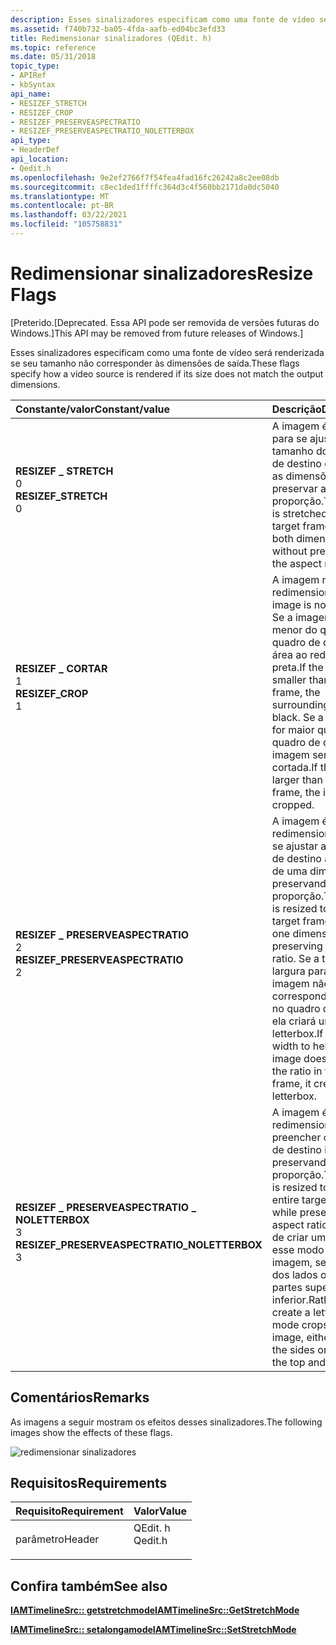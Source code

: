```yaml
---
description: Esses sinalizadores especificam como uma fonte de vídeo será renderizada se seu tamanho não corresponder às dimensões de saída.
ms.assetid: f740b732-ba05-4fda-aafb-ed04bc3efd33
title: Redimensionar sinalizadores (QEdit. h)
ms.topic: reference
ms.date: 05/31/2018
topic_type:
- APIRef
- kbSyntax
api_name:
- RESIZEF_STRETCH
- RESIZEF_CROP
- RESIZEF_PRESERVEASPECTRATIO
- RESIZEF_PRESERVEASPECTRATIO_NOLETTERBOX
api_type:
- HeaderDef
api_location:
- Qedit.h
ms.openlocfilehash: 9e2ef2766f7f54fea4fad16fc26242a8c2ee08db
ms.sourcegitcommit: c8ec1ded1ffffc364d3c4f560bb2171da0dc5040
ms.translationtype: MT
ms.contentlocale: pt-BR
ms.lasthandoff: 03/22/2021
ms.locfileid: "105758831"
---
```

# <a name="resize-flags"></a><span data-ttu-id="f693f-103">Redimensionar sinalizadores</span><span class="sxs-lookup"><span data-stu-id="f693f-103">Resize Flags</span></span>

<span data-ttu-id="f693f-104">\[Preterido.</span><span class="sxs-lookup"><span data-stu-id="f693f-104">\[Deprecated.</span></span> <span data-ttu-id="f693f-105">Essa API pode ser removida de versões futuras do Windows.\]</span><span class="sxs-lookup"><span data-stu-id="f693f-105">This API may be removed from future releases of Windows.\]</span></span>

<span data-ttu-id="f693f-106">Esses sinalizadores especificam como uma fonte de vídeo será renderizada se seu tamanho não corresponder às dimensões de saída.</span><span class="sxs-lookup"><span data-stu-id="f693f-106">These flags specify how a video source is rendered if its size does not match the output dimensions.</span></span>



| <span data-ttu-id="f693f-107">Constante/valor</span><span class="sxs-lookup"><span data-stu-id="f693f-107">Constant/value</span></span>                                                                                                                                                                                                                                                                                      | <span data-ttu-id="f693f-108">Descrição</span><span class="sxs-lookup"><span data-stu-id="f693f-108">Description</span></span>                                                                                                                                                                                                                        |
|:----------------------------------------------------------------------------------------------------------------------------------------------------------------------------------------------------------------------------------------------------------------------------------------------------|:-----------------------------------------------------------------------------------------------------------------------------------------------------------------------------------------------------------------------------------|
| <span id="RESIZEF_STRETCH"></span><span id="resizef_stretch"></span><dl> <span data-ttu-id="f693f-109"><dt>**RESIZEF \_ STRETCH**</dt> <dt>0</dt></span><span class="sxs-lookup"><span data-stu-id="f693f-109"><dt>**RESIZEF\_STRETCH**</dt> <dt>0</dt></span></span> </dl>                                                                          | <span data-ttu-id="f693f-110">A imagem é ampliada para se ajustar ao tamanho do quadro de destino em ambas as dimensões, sem preservar a taxa de proporção.</span><span class="sxs-lookup"><span data-stu-id="f693f-110">The image is stretched to fit the target frame size in both dimensions, without preserving the aspect ratio.</span></span><br/>                                                                                                            |
| <span id="RESIZEF_CROP"></span><span id="resizef_crop"></span><dl> <span data-ttu-id="f693f-111"><dt>**RESIZEF \_ CORTAR**</dt> <dt>1</dt></span><span class="sxs-lookup"><span data-stu-id="f693f-111"><dt>**RESIZEF\_CROP**</dt> <dt>1</dt></span></span> </dl>                                                                                   | <span data-ttu-id="f693f-112">A imagem não foi redimensionada.</span><span class="sxs-lookup"><span data-stu-id="f693f-112">The image is not resized.</span></span> <span data-ttu-id="f693f-113">Se a imagem for menor do que o quadro de destino, a área ao redor será preta.</span><span class="sxs-lookup"><span data-stu-id="f693f-113">If the image is smaller than the target frame, the surrounding area is black.</span></span> <span data-ttu-id="f693f-114">Se a imagem for maior que o quadro de destino, a imagem será cortada.</span><span class="sxs-lookup"><span data-stu-id="f693f-114">If the image is larger than the target frame, the image is cropped.</span></span><br/>                                             |
| <span id="RESIZEF_PRESERVEASPECTRATIO"></span><span id="resizef_preserveaspectratio"></span><dl> <span data-ttu-id="f693f-115"><dt>**RESIZEF \_ PRESERVEASPECTRATIO**</dt> <dt>2</dt></span><span class="sxs-lookup"><span data-stu-id="f693f-115"><dt>**RESIZEF\_PRESERVEASPECTRATIO**</dt> <dt>2</dt></span></span> </dl>                                      | <span data-ttu-id="f693f-116">A imagem é redimensionada para se ajustar ao quadro de destino ao longo de uma dimensão, preservando a taxa de proporção.</span><span class="sxs-lookup"><span data-stu-id="f693f-116">The image is resized to fit the target frame along one dimension, while preserving the aspect ratio.</span></span> <span data-ttu-id="f693f-117">Se a taxa de largura para altura na imagem não corresponder à taxa no quadro de destino, ela criará um letterbox.</span><span class="sxs-lookup"><span data-stu-id="f693f-117">If the ratio of width to height in the image does not match the ratio in the target frame, it creates a letterbox.</span></span><br/> |
| <span id="RESIZEF_PRESERVEASPECTRATIO_NOLETTERBOX"></span><span id="resizef_preserveaspectratio_noletterbox"></span><dl> <span data-ttu-id="f693f-118"><dt>**RESIZEF \_ PRESERVEASPECTRATIO \_ NOLETTERBOX**</dt> <dt>3</dt></span><span class="sxs-lookup"><span data-stu-id="f693f-118"><dt>**RESIZEF\_PRESERVEASPECTRATIO\_NOLETTERBOX**</dt> <dt>3</dt></span></span> </dl> | <span data-ttu-id="f693f-119">A imagem é redimensionada para preencher o quadro de destino inteiro, preservando a taxa de proporção.</span><span class="sxs-lookup"><span data-stu-id="f693f-119">The image is resized to fill the entire target frame while preserving the aspect ratio.</span></span> <span data-ttu-id="f693f-120">Em vez de criar um Letterbox, esse modo corta a imagem, seja ao longo dos lados ou entre as partes superior e inferior.</span><span class="sxs-lookup"><span data-stu-id="f693f-120">Rather than create a letterbox, this mode crops the image, either along the sides or across the top and bottom.</span></span><br/>                 |



## <a name="remarks"></a><span data-ttu-id="f693f-121">Comentários</span><span class="sxs-lookup"><span data-stu-id="f693f-121">Remarks</span></span>

<span data-ttu-id="f693f-122">As imagens a seguir mostram os efeitos desses sinalizadores.</span><span class="sxs-lookup"><span data-stu-id="f693f-122">The following images show the effects of these flags.</span></span>

![redimensionar sinalizadores](images/stretch14.png)

## <a name="requirements"></a><span data-ttu-id="f693f-124">Requisitos</span><span class="sxs-lookup"><span data-stu-id="f693f-124">Requirements</span></span>



| <span data-ttu-id="f693f-125">Requisito</span><span class="sxs-lookup"><span data-stu-id="f693f-125">Requirement</span></span> | <span data-ttu-id="f693f-126">Valor</span><span class="sxs-lookup"><span data-stu-id="f693f-126">Value</span></span> |
|-------------------|------------------------------------------------------------------------------------|
| <span data-ttu-id="f693f-127">parâmetro</span><span class="sxs-lookup"><span data-stu-id="f693f-127">Header</span></span><br/> | <dl> <span data-ttu-id="f693f-128"><dt>QEdit. h</dt></span><span class="sxs-lookup"><span data-stu-id="f693f-128"><dt>Qedit.h</dt></span></span> </dl> |



## <a name="see-also"></a><span data-ttu-id="f693f-129">Confira também</span><span class="sxs-lookup"><span data-stu-id="f693f-129">See also</span></span>

<dl> <dt>

[<span data-ttu-id="f693f-130">**IAMTimelineSrc:: getstretchmode**</span><span class="sxs-lookup"><span data-stu-id="f693f-130">**IAMTimelineSrc::GetStretchMode**</span></span>](iamtimelinesrc-getstretchmode.md)
</dt> <dt>

[<span data-ttu-id="f693f-131">**IAMTimelineSrc:: setalongamode**</span><span class="sxs-lookup"><span data-stu-id="f693f-131">**IAMTimelineSrc::SetStretchMode**</span></span>](iamtimelinesrc-setstretchmode.md)
</dt> </dl>

 

 




